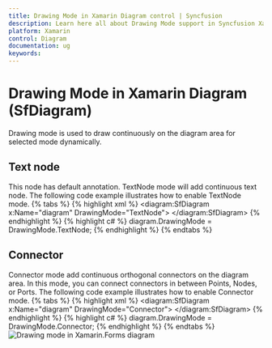 ```yaml
---
title: Drawing Mode in Xamarin Diagram control | Syncfusion
description: Learn here all about Drawing Mode support in Syncfusion Xamarin Diagram (SfDiagram) control and more.
platform: Xamarin
control: Diagram
documentation: ug
keywords: 
---
```

# Drawing Mode in Xamarin Diagram (SfDiagram)
Drawing mode is used to draw continuously on the diagram area for selected mode dynamically.

## Text node
This node has default annotation. TextNode mode will add continuous text node. The following code example illustrates how to enable TextNode mode.
{% tabs %}
{% highlight xml %}
<diagram:SfDiagram x:Name="diagram" DrawingMode="TextNode">
 </diagram:SfDiagram> 
{% endhighlight %}
{% highlight c# %}
diagram.DrawingMode = DrawingMode.TextNode;
{% endhighlight %}
{% endtabs %}

## Connector
Connector mode add continuous orthogonal connectors on the diagram area. In this mode, you can connect connectors in between Points, Nodes, or Ports. The following code example illustrates how to enable Connector mode.
{% tabs %}
{% highlight xml %}
<diagram:SfDiagram x:Name="diagram" DrawingMode="Connector">
 </diagram:SfDiagram>
{% endhighlight %}
{% highlight c# %}
diagram.DrawingMode = DrawingMode.Connector;
{% endhighlight %}
{% endtabs %}
![Drawing mode in Xamarin.Forms diagram](DrawingMode_images/DrawingMode.gif)

